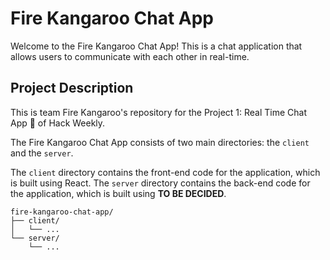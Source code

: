 # Fire Kangaroo Chat App

Welcome to the Fire Kangaroo Chat App! This is a chat application that allows users to communicate with each other in real-time.

## Project Description

This is team Fire Kangaroo's repository for the Project 1: Real Time Chat App 💎 of Hack Weekly.

The Fire Kangaroo Chat App consists of two main directories: the `client` and the `server`.

The `client` directory contains the front-end code for the application, which is built using React. The `server` directory contains the back-end code for the application, which is built using **TO BE DECIDED**.

```
fire-kangaroo-chat-app/
├── client/
│   └── ...
└── server/
    └── ...
```

